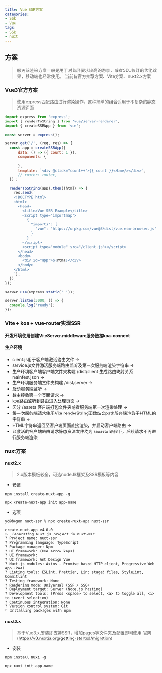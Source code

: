 ```yaml
---
title: Vue SSR方案
categories:
- SSR
- Vue
tags:
- SSR
- nuxt
---
```


## 方案
> 服务端渲染方案一般是用于对首屏要求较高的场景，或者SEO较好的优化效果，移动端也经常使用。
> 当前有官方推荐方案、Vite方案、nuxt2.x方案

### Vue3官方方案
> 使用express匹配路由进行渲染操作，这种简单的组合适用于不复杂的静态资源页面
```js
import express from 'express';
import { renderToString } from 'vue/server-renderer';
import { createSSRApp } from 'vue';

const server = express();

server.get('/', (req, res) => {
  const app = createSSRApp({
      data: () => ({ count: 1 }),
      components: {
          
      },
      template: `<div @click="count++">{{ count }}<Home/></div>`,
      // router: router,
  });;

  renderToString(app).then((html) => {
    res.send(`
    <!DOCTYPE html>
    <html>
      <head>
        <title>Vue SSR Example</title>
        <script type="importmap">
          {
            "imports": {
              "vue": "https://unpkg.com/vue@3/dist/vue.esm-browser.js"
            }
          }
        </script>
        <script type="module" src="/client.js"></script>
      </head>
      <body>
        <div id="app">${html}</div>
      </body>
    </html>
    `);
  });
});

server.use(express.static('.'));

server.listen(3000, () => {
  console.log('ready');
});

```

### Vite + koa + vue-router实现SSR
#### 开发环境使用创建ViteServer.middleware服务链接koa-connect

#### 生产环境
- client.js用于客户端激活路由文件 ->
- service.js文件激活服务端路由监听及第一次服务端渲染字符串 ->
- 生产环境客户端客户端文件夹构建 /dist/client 生成路由映射关系mainfest.json ->
- 生产环境服务端文件夹构建 /dist/server ->
- 启动服务端监听 ->
- 路由接收第一个页面请求 ->
- koa路由监听到路由进入处理页面 ->
- 区分 /assets 客户端打包文件夹或者服务端第一次渲染处理 ->
- 第一次服务端请求使用Vite renderString函数结合path服务端渲染于HTML的字符串 ->
- HTML字符串返回至客户端页面直接渲染，并启动客户端路由 ->
- 已激活的客户端路由请求静态资源文件均为 /assets 路径下，后续请求不再进行服务端渲染

### nuxt方案

#### nuxt2.x
> 2.x版本模板较全，可选nodeJS框架及SSR模板等内容
- 安装
```shell
npm install create-nuxt-app -g

npx create-nuxt-app init app-name 
```
- 选项
```shell
yd@bogon nuxt-ssr % npx create-nuxt-app nuxt-ssr                           

create-nuxt-app v4.0.0
✨  Generating Nuxt.js project in nuxt-ssr
? Project name: nuxt-ssr
? Programming language: TypeScript
? Package manager: Npm
? UI framework: (Use arrow keys)
? UI framework: 
? UI framework: Ant Design Vue
? Nuxt.js modules: Axios - Promise based HTTP client, Progressive Web App (PWA)
? Linting tools: ESLint, Prettier, Lint staged files, StyleLint, Commitlint
? Testing framework: None
? Rendering mode: Universal (SSR / SSG)
? Deployment target: Server (Node.js hosting)
? Development tools: (Press <space> to select, <a> to toggle all, <i> to invert selection)
? Continuous integration: None
? Version control system: Git
⠋ Installing packages with npm
```


#### nuxt3.x
> 基于Vue3.x,安装即支持SSR，增加pages等文件夹及配置即可使用
> 官网(https://v3.nuxtjs.org/getting-started/migration)
- 安装
```shell
npm install nuxi -g

npx nuxi init app-name
```



